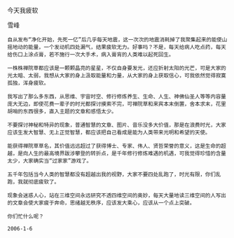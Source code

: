 今天我疲软

雪峰


    自从发布“净化开始，先死一亿”后几乎每天地震，这一次次的地震消耗掉了我聚集起来的能使山摇地动的能量，一个发动机四处漏气，结果疲软无力。好事吗？不是，每天给病人吃点药，每天给伤口上涂点膏，若不施行一次大手术，病入膏肓的人类难以起死回生。

    一株株禅院草都应该是一颗颗晶亮的星星，不仅自身要发光，还应折射太阳的光芒，可是大家的光太暗、太弱，我想从大家的身上汲取能量和力量，从大家的身上获取信心，可我依然觉得寂寞孤独，浑身疲软。

    我写出了那么多东西，从思维、宇宙时空、修行修炼养生、生命、人生、神佛仙圣人等等内容量庞大无边，即使花费一辈子的时光都探讨摸索不完，可禅院草和来宾本末倒置，舍本求末，花里胡哨的东西很多，直入主题的文章和感悟太少。

    不要探讨神秘和特异的现象，普通智慧的文章、图片、音乐没多大价值，那是在浪费时光，大家应该生发大智慧、无上正觉智慧，都应该把自己看成是能为人类带来光明和希望的天使。

    能获得禅院草草名，其价值远远超过了获得博士、专家、伟人、贤哲荣誉的意义，这是生命的超越，是向人生的最高境界跋涉攀登的转折点，是千年修行修炼难遇的机遇，可我觉得珍惜的含量太少，大家确实当“过家家”游戏了。

    五千年包括当今人类的智慧都没有超越出我的视野，大家不要四处乱跑了，时光有限，你们乱跑，我就彻底疲软了。

    现象会迷惑人心，站在三维空间永远研究不透四维空间的奥妙，每天大量地读三维空间的人写出的文章会使大家疲于奔命，思绪越无秩序，应该发大乘心，应该从一个点上突破。

    你们忙什么呢？

    2006-1-6



